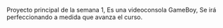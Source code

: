 Proyecto principal de la semana 1,
Es una videoconsola GameBoy,
Se irá perfeccionando a medida que avanza el curso.